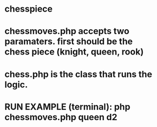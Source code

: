 # chesspiece
# chessmoves.php accepts two paramaters. first should be the chess piece (knight, queen, rook)
# chess.php is the class that runs the logic.  
# RUN EXAMPLE (terminal): php chessmoves.php queen d2
